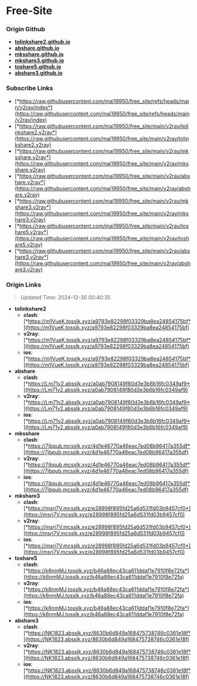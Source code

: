 # Free-Site

### Origin Github

- [**tolinkshare2.github.io**](https://github.com/tolinkshare2/tolinkshare2.github.io)
- [**abshare.github.io**](https://github.com/abshare/abshare.github.io)
- [**mksshare.github.io**](https://github.com/mksshare/mksshare.github.io)
- [**mkshare3.github.io**](https://github.com/mkshare3/mkshare3.github.io)
- [**toshare5.github.io**](https://github.com/toshare5/toshare5.github.io)
- [**abshare3.github.io**](https://github.com/abshare3/abshare3.github.io)

### Subscribe Links

- [*https://raw.githubusercontent.com/mai19950/free_site/refs/heads/main/v2ray/index*](https://raw.githubusercontent.com/mai19950/free_site/refs/heads/main/v2ray/index)
- [*https://raw.githubusercontent.com/mai19950/free_site/main/v2ray/tolinkshare2.v2ray*](https://raw.githubusercontent.com/mai19950/free_site/main/v2ray/tolinkshare2.v2ray)
- [*https://raw.githubusercontent.com/mai19950/free_site/main/v2ray/mksshare.v2ray*](https://raw.githubusercontent.com/mai19950/free_site/main/v2ray/mksshare.v2ray)
- [*https://raw.githubusercontent.com/mai19950/free_site/main/v2ray/abshare.v2ray*](https://raw.githubusercontent.com/mai19950/free_site/main/v2ray/abshare.v2ray)
- [*https://raw.githubusercontent.com/mai19950/free_site/main/v2ray/mkshare3.v2ray*](https://raw.githubusercontent.com/mai19950/free_site/main/v2ray/mkshare3.v2ray)
- [*https://raw.githubusercontent.com/mai19950/free_site/main/v2ray/toshare5.v2ray*](https://raw.githubusercontent.com/mai19950/free_site/main/v2ray/toshare5.v2ray)
- [*https://raw.githubusercontent.com/mai19950/free_site/main/v2ray/abshare3.v2ray*](https://raw.githubusercontent.com/mai19950/free_site/main/v2ray/abshare3.v2ray)

### Origin Links

> Updated Time: 2024-12-30 00:40:35

- **tolinkshare2**
  - **clash**: [*https://m1VueK.tosslk.xyz/a9793e82298f03329ba8ea24854175bf*](https://m1VueK.tosslk.xyz/a9793e82298f03329ba8ea24854175bf)
  - **v2ray**: [*https://m1VueK.tosslk.xyz/a9793e82298f03329ba8ea24854175bf*](https://m1VueK.tosslk.xyz/a9793e82298f03329ba8ea24854175bf)
  - **ios**: [*https://m1VueK.tosslk.xyz/a9793e82298f03329ba8ea24854175bf*](https://m1VueK.tosslk.xyz/a9793e82298f03329ba8ea24854175bf)
- **abshare**
  - **clash**: [*https://Lm71v2.absslk.xyz/a0ab7908149f80d3e3b6b16fc0349af9*](https://Lm71v2.absslk.xyz/a0ab7908149f80d3e3b6b16fc0349af9)
  - **v2ray**: [*https://Lm71v2.absslk.xyz/a0ab7908149f80d3e3b6b16fc0349af9*](https://Lm71v2.absslk.xyz/a0ab7908149f80d3e3b6b16fc0349af9)
  - **ios**: [*https://Lm71v2.absslk.xyz/a0ab7908149f80d3e3b6b16fc0349af9*](https://Lm71v2.absslk.xyz/a0ab7908149f80d3e3b6b16fc0349af9)
- **mksshare**
  - **clash**: [*https://7jbpub.mcsslk.xyz/4d1e46770a46eac7ed08b96417a355df*](https://7jbpub.mcsslk.xyz/4d1e46770a46eac7ed08b96417a355df)
  - **v2ray**: [*https://7jbpub.mcsslk.xyz/4d1e46770a46eac7ed08b96417a355df*](https://7jbpub.mcsslk.xyz/4d1e46770a46eac7ed08b96417a355df)
  - **ios**: [*https://7jbpub.mcsslk.xyz/4d1e46770a46eac7ed08b96417a355df*](https://7jbpub.mcsslk.xyz/4d1e46770a46eac7ed08b96417a355df)
- **mkshare3**
  - **clash**: [*https://msrj7V.mcsslk.xyz/e28998f895fd25a6d531fd03b9457cf0*](https://msrj7V.mcsslk.xyz/e28998f895fd25a6d531fd03b9457cf0)
  - **v2ray**: [*https://msrj7V.mcsslk.xyz/e28998f895fd25a6d531fd03b9457cf0*](https://msrj7V.mcsslk.xyz/e28998f895fd25a6d531fd03b9457cf0)
  - **ios**: [*https://msrj7V.mcsslk.xyz/e28998f895fd25a6d531fd03b9457cf0*](https://msrj7V.mcsslk.xyz/e28998f895fd25a6d531fd03b9457cf0)
- **toshare5**
  - **clash**: [*https://k6nmMJ.tosslk.xyz/b46a88ec43ca611ddaf1e7910f8e72fa*](https://k6nmMJ.tosslk.xyz/b46a88ec43ca611ddaf1e7910f8e72fa)
  - **v2ray**: [*https://k6nmMJ.tosslk.xyz/b46a88ec43ca611ddaf1e7910f8e72fa*](https://k6nmMJ.tosslk.xyz/b46a88ec43ca611ddaf1e7910f8e72fa)
  - **ios**: [*https://k6nmMJ.tosslk.xyz/b46a88ec43ca611ddaf1e7910f8e72fa*](https://k6nmMJ.tosslk.xyz/b46a88ec43ca611ddaf1e7910f8e72fa)
- **abshare3**
  - **clash**: [*https://NK1823.absslk.xyz/8630b6d849a168475738746c0361e18f*](https://NK1823.absslk.xyz/8630b6d849a168475738746c0361e18f)
  - **v2ray**: [*https://NK1823.absslk.xyz/8630b6d849a168475738746c0361e18f*](https://NK1823.absslk.xyz/8630b6d849a168475738746c0361e18f)
  - **ios**: [*https://NK1823.absslk.xyz/8630b6d849a168475738746c0361e18f*](https://NK1823.absslk.xyz/8630b6d849a168475738746c0361e18f)
